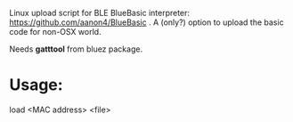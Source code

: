 Linux upload script for BLE BlueBasic interpreter: https://github.com/aanon4/BlueBasic .
A (only?) option to upload the basic code for non-OSX world.

Needs <b>gatttool</b> from bluez package.

Usage:
==================
load &lt;MAC address&gt; &lt;file&gt;

